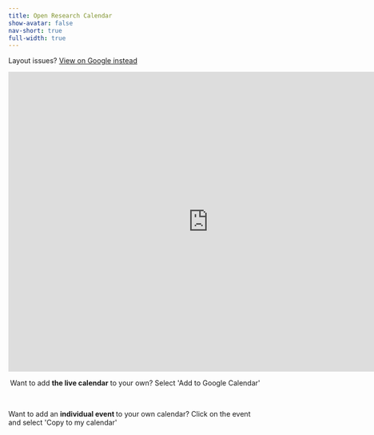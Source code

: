 ```yaml
---
title: Open Research Calendar
show-avatar: false
nav-short: true
full-width: true
---
```

<p>Layout issues? <a href="https://calendar.google.com/calendar/u/0/embed?src=openresearchcalendar@gmail.com&amp;ctz=Europe/London" target="_blank" rel="noopener">View on Google instead</a></p>
<p style="text-align: center;"><iframe style="border-width: 0;" src="https://calendar.google.com/calendar/embed?height=600&amp;wkst=2&amp;bgcolor=%23ffffff&amp;ctz=Europe%2FLondon&amp;src=b3BlbnJlc2VhcmNoY2FsZW5kYXJAZ21haWwuY29t&amp;color=%23F4511E&amp;showTitle=1&amp;title=Open%20Research%20Calendar&amp;showPrint=0&amp;showCalendars=0&amp;hl=en_GB" width="800" height="600" frameborder="0" scrolling="no"></iframe></p>
<p style="text-align: right;">Want to add <strong>the live calendar</strong> to your own? Select 'Add to Google Calendar'</p>
<p style="text-align: right;">&nbsp;</p>
<p style="text-align: left;">Want to add an <strong>individual event&nbsp;</strong>to your own calendar? Click on the event and select 'Copy to my calendar'</p>

